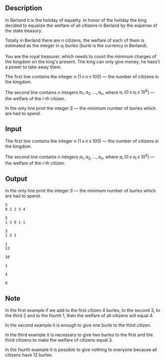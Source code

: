 ## Description

<div><p>In Berland it is the holiday of equality. In honor of the holiday the king decided to equalize the welfare of all citizens in Berland by the expense of the state treasury. </p><p>Totally in Berland there are <span class="tex-span"><i>n</i></span> citizens, the welfare of each of them is estimated as the integer in <span class="tex-span"><i>a</i><sub class="lower-index"><i>i</i></sub></span> burles (burle is the currency in Berland).</p><p>You are the royal treasurer, which needs to count the minimum charges of the kingdom on the king's present. The king can only give money, he hasn't a power to take away them. </p></div><div class="input-specification"><p>The first line contains the integer <span class="tex-span"><i>n</i></span> (<span class="tex-span">1 ≤ <i>n</i> ≤ 100</span>)&nbsp;— the number of citizens in the kingdom.</p><p>The second line contains <span class="tex-span"><i>n</i></span> integers <span class="tex-span"><i>a</i><sub class="lower-index">1</sub>, <i>a</i><sub class="lower-index">2</sub>, ..., <i>a</i><sub class="lower-index"><i>n</i></sub></span>, where <span class="tex-span"><i>a</i><sub class="lower-index"><i>i</i></sub></span> (<span class="tex-span">0 ≤ <i>a</i><sub class="lower-index"><i>i</i></sub> ≤ 10<sup class="upper-index">6</sup></span>)&nbsp;— the welfare of the <span class="tex-span"><i>i</i></span>-th citizen.</p></div><div class="output-specification"><p>In the only line print the integer <span class="tex-span"><i>S</i></span>&nbsp;— the minimum number of burles which are had to spend.</p></div>

## Input

<p>The first line contains the integer <span class="tex-span"><i>n</i></span> (<span class="tex-span">1 ≤ <i>n</i> ≤ 100</span>)&nbsp;— the number of citizens in the kingdom.</p><p>The second line contains <span class="tex-span"><i>n</i></span> integers <span class="tex-span"><i>a</i><sub class="lower-index">1</sub>, <i>a</i><sub class="lower-index">2</sub>, ..., <i>a</i><sub class="lower-index"><i>n</i></sub></span>, where <span class="tex-span"><i>a</i><sub class="lower-index"><i>i</i></sub></span> (<span class="tex-span">0 ≤ <i>a</i><sub class="lower-index"><i>i</i></sub> ≤ 10<sup class="upper-index">6</sup></span>)&nbsp;— the welfare of the <span class="tex-span"><i>i</i></span>-th citizen.</p>

## Output

<p>In the only line print the integer <span class="tex-span"><i>S</i></span>&nbsp;— the minimum number of burles which are had to spend.</p>





```input1
5
0 1 2 3 4

```




```input2
5
1 1 0 1 1

```




```input3
3
1 3 1

```




```input4
1
12

```




```output1
10
```




```output2
1
```




```output3
4
```




```output4
0
```



## Note

<p>In the first example if we add to the first citizen <span class="tex-span">4</span> burles, to the second <span class="tex-span">3</span>, to the third <span class="tex-span">2</span> and to the fourth <span class="tex-span">1</span>, then the welfare of all citizens will equal <span class="tex-span">4</span>.</p><p>In the second example it is enough to give one burle to the third citizen. </p><p>In the third example it is necessary to give two burles to the first and the third citizens to make the welfare of citizens equal <span class="tex-span">3</span>.</p><p>In the fourth example it is possible to give nothing to everyone because all citizens have <span class="tex-span">12</span> burles.</p>
